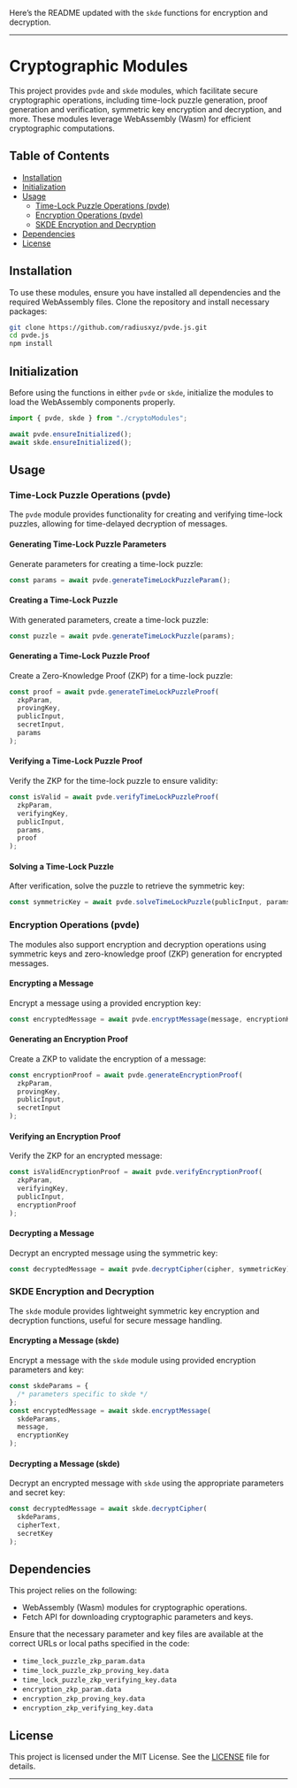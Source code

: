 Here’s the README updated with the `skde` functions for encryption and decryption.

---

# Cryptographic Modules

This project provides `pvde` and `skde` modules, which facilitate secure cryptographic operations, including time-lock puzzle generation, proof generation and verification, symmetric key encryption and decryption, and more. These modules leverage WebAssembly (Wasm) for efficient cryptographic computations.

## Table of Contents

- [Installation](#installation)
- [Initialization](#initialization)
- [Usage](#usage)
  - [Time-Lock Puzzle Operations (pvde)](#time-lock-puzzle-operations-pvde)
  - [Encryption Operations (pvde)](#encryption-operations-pvde)
  - [SKDE Encryption and Decryption](#skde-encryption-and-decryption)
- [Dependencies](#dependencies)
- [License](#license)

## Installation

To use these modules, ensure you have installed all dependencies and the required WebAssembly files. Clone the repository and install necessary packages:

```bash
git clone https://github.com/radiusxyz/pvde.js.git
cd pvde.js
npm install
```

## Initialization

Before using the functions in either `pvde` or `skde`, initialize the modules to load the WebAssembly components properly.

```javascript
import { pvde, skde } from "./cryptoModules";

await pvde.ensureInitialized();
await skde.ensureInitialized();
```

## Usage

### Time-Lock Puzzle Operations (pvde)

The `pvde` module provides functionality for creating and verifying time-lock puzzles, allowing for time-delayed decryption of messages.

#### Generating Time-Lock Puzzle Parameters

Generate parameters for creating a time-lock puzzle:

```javascript
const params = await pvde.generateTimeLockPuzzleParam();
```

#### Creating a Time-Lock Puzzle

With generated parameters, create a time-lock puzzle:

```javascript
const puzzle = await pvde.generateTimeLockPuzzle(params);
```

#### Generating a Time-Lock Puzzle Proof

Create a Zero-Knowledge Proof (ZKP) for a time-lock puzzle:

```javascript
const proof = await pvde.generateTimeLockPuzzleProof(
  zkpParam,
  provingKey,
  publicInput,
  secretInput,
  params
);
```

#### Verifying a Time-Lock Puzzle Proof

Verify the ZKP for the time-lock puzzle to ensure validity:

```javascript
const isValid = await pvde.verifyTimeLockPuzzleProof(
  zkpParam,
  verifyingKey,
  publicInput,
  params,
  proof
);
```

#### Solving a Time-Lock Puzzle

After verification, solve the puzzle to retrieve the symmetric key:

```javascript
const symmetricKey = await pvde.solveTimeLockPuzzle(publicInput, params);
```

### Encryption Operations (pvde)

The modules also support encryption and decryption operations using symmetric keys and zero-knowledge proof (ZKP) generation for encrypted messages.

#### Encrypting a Message

Encrypt a message using a provided encryption key:

```javascript
const encryptedMessage = await pvde.encryptMessage(message, encryptionKey);
```

#### Generating an Encryption Proof

Create a ZKP to validate the encryption of a message:

```javascript
const encryptionProof = await pvde.generateEncryptionProof(
  zkpParam,
  provingKey,
  publicInput,
  secretInput
);
```

#### Verifying an Encryption Proof

Verify the ZKP for an encrypted message:

```javascript
const isValidEncryptionProof = await pvde.verifyEncryptionProof(
  zkpParam,
  verifyingKey,
  publicInput,
  encryptionProof
);
```

#### Decrypting a Message

Decrypt an encrypted message using the symmetric key:

```javascript
const decryptedMessage = await pvde.decryptCipher(cipher, symmetricKey);
```

### SKDE Encryption and Decryption

The `skde` module provides lightweight symmetric key encryption and decryption functions, useful for secure message handling.

#### Encrypting a Message (skde)

Encrypt a message with the `skde` module using provided encryption parameters and key:

```javascript
const skdeParams = {
  /* parameters specific to skde */
};
const encryptedMessage = await skde.encryptMessage(
  skdeParams,
  message,
  encryptionKey
);
```

#### Decrypting a Message (skde)

Decrypt an encrypted message with `skde` using the appropriate parameters and secret key:

```javascript
const decryptedMessage = await skde.decryptCipher(
  skdeParams,
  cipherText,
  secretKey
);
```

## Dependencies

This project relies on the following:

- WebAssembly (Wasm) modules for cryptographic operations.
- Fetch API for downloading cryptographic parameters and keys.

Ensure that the necessary parameter and key files are available at the correct URLs or local paths specified in the code:

- `time_lock_puzzle_zkp_param.data`
- `time_lock_puzzle_zkp_proving_key.data`
- `time_lock_puzzle_zkp_verifying_key.data`
- `encryption_zkp_param.data`
- `encryption_zkp_proving_key.data`
- `encryption_zkp_verifying_key.data`

## License

This project is licensed under the MIT License. See the [LICENSE](LICENSE) file for details.

---
